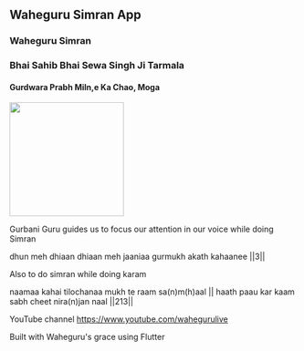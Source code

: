 ## Waheguru Simran App


### Waheguru Simran
### Bhai Sahib Bhai Sewa Singh Ji Tarmala
#### Gurdwara Prabh Miln,e Ka Chao, Moga
<img src="https://user-images.githubusercontent.com/5167015/147851759-eccaff16-cb5d-4a38-b668-331985701950.png" width="200">

Gurbani Guru guides us to focus our attention in our voice while doing Simran

dhun meh dhiaan dhiaan meh jaaniaa gurmukh akath kahaanee ||3||

Also to do simran while doing karam

naamaa kahai tilochanaa mukh te raam sa(n)m(h)aal ||
haath paau kar kaam sabh cheet nira(n)jan naal ||213||

YouTube channel
https://www.youtube.com/wahegurulive






Built with Waheguru's grace using Flutter
